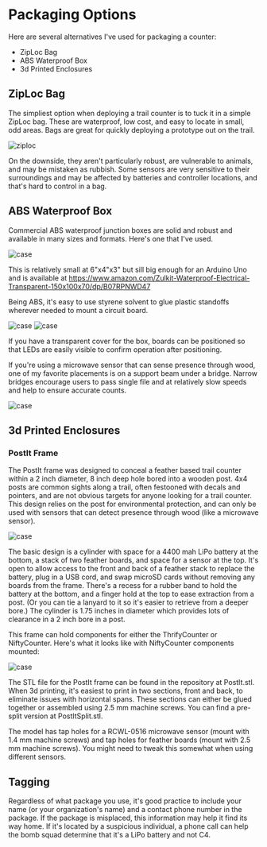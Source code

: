 # Packaging Options

Here are several alternatives I've used for packaging a counter:

- ZipLoc Bag
- ABS Waterproof Box
- 3d Printed Enclosures

## ZipLoc Bag

The simpliest option when deploying a trail counter is to tuck it in a simple ZipLoc bag. These are waterproof, low cost, and easy to locate in small, odd areas. 
Bags are great for quickly deploying a prototype out on the trail. 

![ziploc](/assets/images/ziploc.jpg)

On the downside, they aren't particularly robust, are vulnerable to animals, and may be mistaken as rubbish. Some sensors are very sensitive to their surroundings
and may be affected by batteries and controller locations, and that's hard to control in a bag. 

## ABS Waterproof Box

Commercial ABS waterproof junction boxes are solid and robust and available in many sizes and formats. Here's one that I've used.

![case](/assets/images/exposurecase.jpg)

This is relatively small at 6"x4"x3" but sill big enough for an Arduino Uno and is available at https://www.amazon.com/Zulkit-Waterproof-Electrical-Transparent-150x100x70/dp/B07RPNWD47

Being ABS, it's easy to use styrene solvent to glue plastic standoffs wherever needed to mount a circuit board.

![case](/assets/images/exposurecasesensor.jpg)
![case](/assets/images/exposurecaseclosed.jpg)

If you have a transparent cover for the box, boards can be positioned so that LEDs are easily visible to confirm operation after positioning.

If you're using a microwave sensor that can sense presence through wood, one of my favorite placements is on a support beam under a bridge. Narrow bridges encourage
users to pass single file and at relatively slow speeds and help to ensure accurate counts.

![case](/assets/images/exposurecasebridge.jpg)


## 3d Printed Enclosures

### PostIt Frame

The PostIt frame was designed to conceal a feather based trail counter within a 2 inch diameter, 8 inch deep hole bored into a wooden post. 4x4 posts are common
sights along a trail, often festooned with decals and pointers, and are not obvious targets for anyone looking for a trail counter. This design relies on the 
post for environmental protection, and can only be used with sensors that can detect presence through wood (like a microwave sensor). 

![case](/assets/images/FeatherComponentFrameDesign.jpg)

The basic design is a cylinder with space for a 4400 mah LiPo battery at the bottom, a stack of two feather boards, and space for a sensor at the top. It's open to allow access 
to the front and back of a feather stack to replace the battery, plug in a USB cord, and swap microSD cards without removing any boards from the frame. There's a 
recess for a rubber band to hold the battery at the bottom, and a finger hold at the top to ease extraction from a post. (Or you can tie a lanyard to it so it's easier to retrieve from a deeper bore.) The cylinder is 1.75 inches in diameter which provides lots of clearance in a 2 inch bore in a post. 

This frame can hold components for either the ThrifyCounter or NiftyCounter. Here's what it looks like with NiftyCounter components mounted:

![case](/assets/images/FeatherComponentFramePrototype.jpg)

The STL file for the PostIt frame can be found in the repository at PostIt.stl. When 3d printing, it's easiest to print in two sections, front and back, to eliminate
issues with horizontal spans. These sections can either be glued together or assembled using 2.5 mm machine screws. You can find a pre-split version at PostItSplit.stl. 

The model has tap holes for a RCWL-0516 microwave sensor (mount with 1.4 mm machine screws) and tap holes for feather boards (mount with 2.5 mm machine screws). You
might need to tweak this somewhat when using different sensors.


## Tagging

Regardless of what package you use, it's good practice to include your name (or your organization's name) and a contact phone number in the package. If the 
package is misplaced, this information may help it find its way home. If it's located by a suspicious individual, a phone call can help the bomb squad determine that 
it's a LiPo battery and not C4. 


